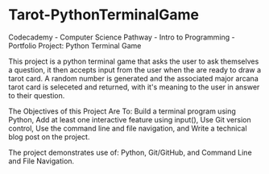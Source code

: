 # Tarot-PythonTerminalGame
Codecademy - Computer Science Pathway - Intro to Programming - Portfolio Project: Python Terminal Game

This project is a python terminal game that asks the user to ask themselves a question, it then accepts input from the user when the are ready to draw a tarot card. A random number is generated and the associated major arcana tarot card is seleceted and returned, with it's meaning to the user in answer to their question.

The Objectives of this Project Are To:
Build a terminal program using Python, Add at least one interactive feature using input(), Use Git version control, Use the command line and file navigation, and Write a technical blog post on the project.

The project demonstrates use of: Python, Git/GitHub, and Command Line and File Navigation.